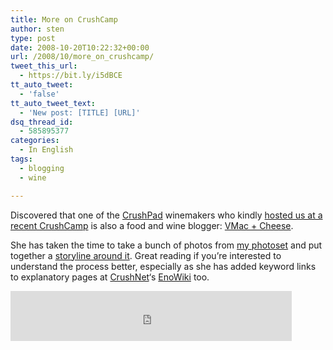 ```yaml
---
title: More on CrushCamp
author: sten
type: post
date: 2008-10-20T10:22:32+00:00
url: /2008/10/more_on_crushcamp/
tweet_this_url:
  - https://bit.ly/i5dBCE
tt_auto_tweet:
  - 'false'
tt_auto_tweet_text:
  - 'New post: [TITLE] [URL]'
dsq_thread_id:
  - 585895377
categories:
  - In English
tags:
  - blogging
  - wine

---
```

Discovered that one of the [CrushPad][1] winemakers who kindly [hosted us at a recent CrushCamp][2] is also a food and wine blogger: [VMac + Cheese][3].

She has taken the time to take a bunch of photos from [my photoset][4] and put together a [storyline around it][5]. Great reading if you&#8217;re interested to understand the process better, especially as she has added keyword links to explanatory pages at [CrushNet][6]&#8216;s [EnoWiki][7] too.

<iframe src="http://www.facebook.com/plugins/like.php?href=http%3A%2F%2Fsten.tamkivi.com%2F2008%2F10%2Fmore_on_crushcamp%2F&layout=standard&show_faces=true&width=450&action=like&colorscheme=light&height=80" scrolling="no" frameborder="0" style="border:none; overflow:hidden; width:450px; height:80px;" allowTransparency="true"></iframe>

 [1]: http://www.crushpadwine.com/
 [2]: http://sten.tamkivi.com/2008/10/making_wine_at_crushpad.html
 [3]: http://vmacandcheese.com/
 [4]: http://www.flickr.com/photos/seikatsu/sets/72157607847026394/
 [5]: http://vmacandcheese.com/2008/10/15/crushcamp-in-action/
 [6]: http://www.crushnet.com/
 [7]: http://www.crushnet.com/enowiki